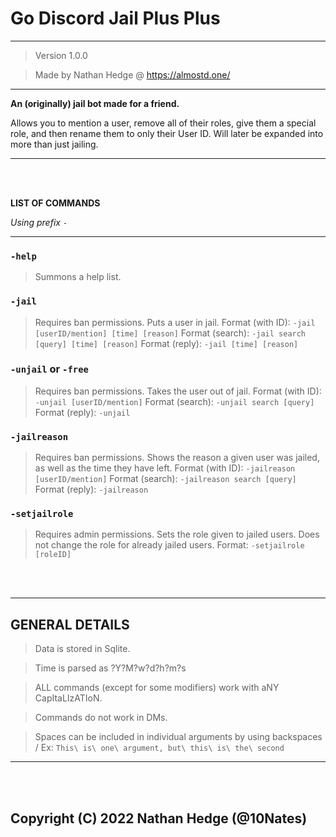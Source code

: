 # Go Discord Jail Plus Plus

----------------------------------

> Version 1.0.0

> Made by Nathan Hedge @ https://almostd.one/

----------------------------------

__An (originally) jail bot made for a friend.__

Allows you to mention a user, remove all of their roles, give them a special role, and then rename them to only their User ID. Will later be expanded into more than just jailing.

----------------------------------

<br>
<br>

__LIST OF COMMANDS__

*Using prefix `-`*

---
### `-help`
> Summons a help list.
 
### `-jail`
> Requires ban permissions. Puts a user in jail.
> Format (with ID): `-jail [userID/mention] [time] [reason]`
> Format (search): `-jail search [query] [time] [reason]`
> Format (reply): `-jail [time] [reason]`
 
### `-unjail` or `-free`
> Requires ban permissions. Takes the user out of jail.
> Format (with ID): `-unjail [userID/mention]`
> Format (search): `-unjail search [query]`
> Format (reply): `-unjail`

### `-jailreason`
> Requires ban permissions. Shows the reason a given user was jailed, as well as the time they have left.
> Format (with ID): `-jailreason [userID/mention]`
> Format (search): `-jailreason search [query]`
> Format (reply): `-jailreason`

### `-setjailrole`
> Requires admin permissions. Sets the role given to jailed users. Does not change the role for already jailed users.
> Format: `-setjailrole [roleID]`

<br>
<br>

----------------------------------

__GENERAL DETAILS__
---
> Data is stored in Sqlite.

> Time is parsed as ?Y?M?w?d?h?m?s

> ALL commands (except for some modifiers) work with aNY CapItaLIzATIoN.

> Commands do not work in DMs.

> Spaces can be included in individual arguments by using backspaces / Ex: `This\ is\ one\ argument, but\ this\ is\ the\ second`

----------------------------------

<br>
<br>

## Copyright (C) 2022 Nathan Hedge (@10Nates)